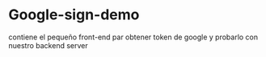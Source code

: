 # Google-sign-demo

contiene el pequeño front-end par obtener token de google y probarlo 
con nuestro backend server  